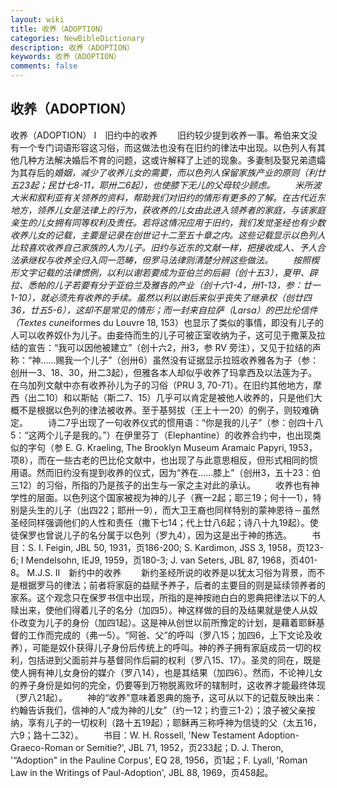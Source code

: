 ```yaml
---
layout: wiki
title: 收养（ADOPTION）
categories: NewBibleDictionary
description: 收养（ADOPTION）
keywords: 收养（ADOPTION）
comments: false
---
```


## 收养（ADOPTION）



收养（ADOPTION）
Ⅰ　旧约中的收养
　　旧约较少提到收养一事。希伯来文没有一个专门词语形容这习俗，而这做法也没有在旧约的律法中出现。以色列人有其他几种方法解决婚后不育的问题，这或许解释了上述的现象。多妻制及娶兄弟遗孀为其存后的*婚姻，减少了收养儿女的需要，而以色列人保留家族产业的原则（利廿五23起；民廿七8-11，耶卅二6起），也使膝下无儿的父母较少顾虑。
　　米所波大米和叙利亚有关领养的资料，帮助我们对旧约的情形有更多的了解。在古代近东地方，领养儿女是法律上的行为，获收养的儿女由此进入领养者的家庭，与该家庭亲生的儿女拥有同等权利及责任。若将这情况应用于旧约，我们发觉圣经也有少数收养儿女的记载，主要是记录在创世记十二至五十章之内。这些记载显示以色列人比较喜欢收养自己家族的人为儿子。旧约与近东的文献一样，把接收成人、予人合法承继权与收养全归入同一范畴，但罗马法律则清楚分辨这些做法。
　　按照楔形文字记载的法律惯例，以利以谢若要成为亚伯兰的后嗣（创十五3），夏甲、辟拉、悉帕的儿子若要有分于亚伯兰及雅各的产业（创十六1-4，卅1-13，参：廿一1-10），就必须先有收养的手续。虽然以利以谢后来似乎丧失了继承权（创廿四36，廿五5-6），这却不是常见的情形；而一封来自拉萨（Larsa）的巴比伦信件（Textes cune*iformes du Louvre 18, 153）也显示了类似的事情，即没有儿子的人可以收养奴仆为儿子。由妾侍而生的儿子可被正室收纳为子，这可见于撒莱及拉结的宣告：“我可以因他被建立”（创十六2，卅3，参 RV 旁注），又见于拉结的声称：“神……赐我一个儿子”（创卅6）虽然没有证据显示拉班收养雅各为子（参：创卅一3、18、30，卅二3起），但雅各本人却似乎收养了玛拿西及以法莲为子。在乌加列文献中亦有收养孙儿为子的习俗（PRU
3, 70-71）。在旧约其他地方，摩西（出二10）和以斯帖（斯二7、15）几乎可以肯定是被他人收养的，只是他们大概不是根据以色列的律法被收养。至于基努拔（王上十一20）的例子，则较难确定。
　　诗二7乎出现了一句收养仪式的惯用语：“你是我的儿子”（参：创四十八5：“这两个儿子是我的。”）在伊里芬丁（Elephantine）的收养合约中，也出现类似的字句（参 E. G. Kraeling, The Brooklyn Museum Aramaic Papyri, 1953，项8），而在一些古老的巴比伦文献中，也出现了与此意思相反，但形式相同的惯用语。然而旧约没有提到收养的仪式，因为“养在……膝上”（创卅3，五十23：伯三12）的习俗，所指的乃是孩子的出生与一家之主对此的承认。
　　收养也有神学性的层面。以色列这个国家被视为神的儿子（赛一2起；耶三19；何十一1），特别是头生的儿子（出四22；耶卅一9），而大卫王裔也同样特别的蒙神恩待－虽然圣经同样强调他们的人性和责任（撒下七14；代上廿八6起；诗八十九19起）。使徒保罗也曾说儿子的名分属于以色列（罗九4），因为这是出于神的拣选。
　　书目：S. I. Feigin, JBL 50, 1931，页186-200; S. Kardimon, JSS 3, 1958，页123-6; I Mendelsohn, IEJ9, 1959，页180-3; J. van Seters, JBL 87, 1968，页401-8。
M.J.S.
Ⅱ　新约中的收养
　　新约圣经所说的收养是以犹太习俗为背景，而不是根据罗马的律法；前者将家庭的益赋予养子，后者的主要目的则是延续领养者的家系。这个观念只在保罗书信中出现，所指的是神按祂白白的恩典把律法以下的人赎出来，使他们得着儿子的名分（加四5）。神这样做的目的及结果就是使人从奴仆改变为儿子的身份（加四1起）。这是神从创世以前所豫定的计划，是藉着耶稣基督的工作而完成的（弗一5）。“阿爸、父”的呼叫（罗八15；加四6，上下文论及收养），可能是奴仆获得儿子身份后传统上的呼叫。神的养子拥有家庭成员一切的权利，包括进到父面前并与基督同作后嗣的权利（罗八15、17）。圣灵的同在，既是使人拥有神儿女身份的媒介（罗八14），也是其结果（加四6）。然而，不论神儿女的养子身份是如何的完全，仍要等到万物脱离败坏的辖制时，这收养才能最终体现（罗八21起）。
　　神的“收养”意味着恩典的施予，这可从以下的记载反映出来：约翰告诉我们，信神的人“成为神的儿女”（约一12；约壹三1-2）；浪子被父亲按纳，享有儿子的一切权利（路十五19起）；耶稣再三称呼神为信徒的父（太五16，六9；路十二32）。
　　书目：W. H. Rossell, 'New
Testament Adoption-Graeco-Roman or Semitie?', JBL 71, 1952，页233起；D. J. Theron, '“Adoption" in the
Pauline Corpus', EQ 28, 1956，页1起；F. Lyall, 'Roman Law in the
Writings of Paul-Adoption', JBL 88,
1969，页458起。




